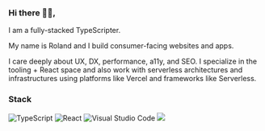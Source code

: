 ### Hi there 👋😄,

I am a fully-stacked TypeScripter.

My name is Roland and I build consumer-facing websites and apps.

I care deeply about UX, DX, performance, a11y, and SEO. I specialize in the tooling + React space and also work with serverless architectures and infrastructures using platforms like Vercel and frameworks like Serverless.
### Stack
  
<img alt="TypeScript" src="https://img.shields.io/badge/typescript-%23007ACC.svg?style=for-the-badge&logo=typescript&logoColor=white" /> <img alt="React" src="https://img.shields.io/badge/react-%2320232a.svg?style=for-the-badge&logo=react&logoColor=%2361DAFB" /> <img alt="Visual Studio Code" src="https://img.shields.io/badge/VisualStudioCode-0078d7.svg?style=for-the-badge&logo=visual-studio-code&logoColor=white" /> [![](https://img.shields.io/badge/-styled--components-DB7093?style=flat-square&logo=styled-components&logoColor=ffffff)](https://styled-components.com/)

<!--
**faruzzy/faruzzy** is a ✨ _special_ ✨ repository because its `README.md` (this file) appears on your GitHub profile.

Here are some ideas to get you started:

- 🔭 I’m currently working on ...
- 🌱 I’m currently learning ...
- 👯 I’m looking to collaborate on ...
- 🤔 I’m looking for help with ...
- 💬 Ask me about ...
- 📫 How to reach me: ...
- 😄 Pronouns: ...
- ⚡ Fun fact: ...
-->
